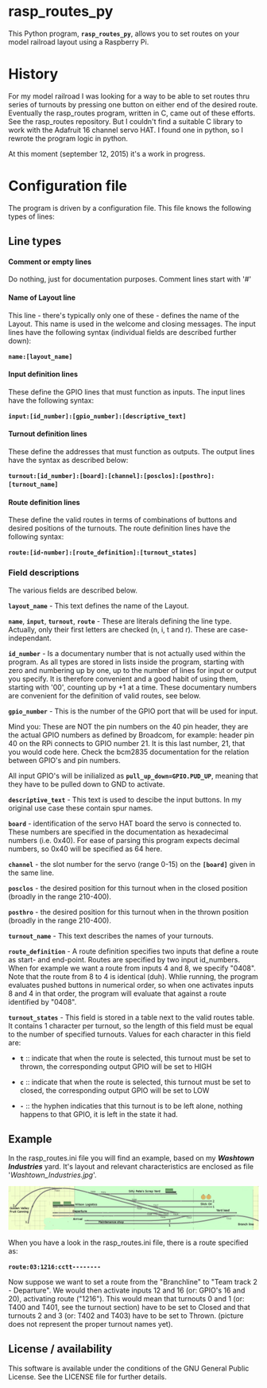 # rasp_routes_py
This Python program, **`rasp_routes_py`**, allows you to set routes on your model railroad layout using a Raspberry Pi.

# History
For my model railroad I was looking for a way to be able to set routes thru series of turnouts by pressing one button on either end of the desired route. Eventually the rasp_routes program, written in C, came out of these efforts. See the rasp_routes repository. But I couldn't find a suitable C library to work with the Adafruit 16 channel servo HAT. I found one in python, so I rewrote the program logic in python.

At this moment (september 12, 2015) it's a work in progress.

# Configuration file
The program is driven by a configuration file. This file knows the following types of lines:

## Line types

#### Comment or empty lines
Do nothing, just for documentation purposes. Comment lines start with '#'
	
#### Name of Layout line
This line - there's typically only one of these - defines the name of the Layout. This name is used in the welcome and closing messages. The input lines have the following syntax (individual fields are described further down):

**`name:[layout_name]`**

#### Input definition lines
These define the GPIO lines that must function as inputs. The input lines have the following syntax:

**`input:[id_number]:[gpio_number]:[descriptive_text]`**

#### Turnout definition lines
These define the addresses that must function as outputs. The output lines have the syntax as described below:

**`turnout:[id_number]:[board]:[channel]:[posclos]:[posthro]:[turnout_name]`**

#### Route definition lines
These define the valid routes in terms of combinations of buttons and desired positions of the turnouts. The route definition lines have the following syntax:

**`route:[id-number]:[route_definition]:[turnout_states]`**


### Field descriptions
The various fields are described below.

**`layout_name`** - This text defines the name of the Layout.

**`name`**, **`input`**, **`turnout`**, **`route`** - These are literals defining the line type. Actually, only their first letters are checked (n, i, t and r). These are case-independant.

**`id_number`** - Is a documentary number that is not actually used within the program. As all types are stored in lists inside the program, starting with zero and numbering up by one, up to the number of lines for input or output you specify. It is therefore convenient and a good habit of using them, starting with '00', counting up by +1 at a time.  These documentary numbers are convenient for the definition of valid routes, see below.

**`gpio_number`** - This is the number of the GPIO port that will be used for input.

Mind you: These are NOT the pin numbers on the 40 pin header, they are the actual GPIO numbers as defined by Broadcom, for example: header pin 40 on the RPi connects to GPIO number 21. It is this last number, 21, that you would code here. Check the bcm2835 documentation for the relation between GPIO's and pin numbers.

All input GPIO's will be inilialized as **`pull_up_down=GPIO.PUD_UP`**, meaning that they have to be pulled down to GND to activate.

**`descriptive_text`** - This text is used to descibe the input buttons. In my original use case these contain spur names.

**`board`** - identification of the servo HAT board the servo is connected to. These numbers are specified in the documentation as hexadecimal numbers (i.e. 0x40). For ease of parsing this program expects decimal numbers, so 0x40 will be specified as 64 here.

**`channel`** - the slot number for the servo (range 0-15) on the **`[board]`** given in the same line.

**`posclos`** - the desired position for this turnout when in the closed position (broadly in the range 210-400).

**`posthro`** - the desired position for this turnout when in the thrown position (broadly in the range 210-400).

**`turnout_name`** - This text describes the names of your turnouts.

**`route_definition`** - A route definition specifies two inputs that define a route as start- and end-point. Routes are specified by two input id_numbers. When for 	example we want a route from inputs 4 and 8, we specify "0408". 	Note that the route from 8 to 4 is identical (duh). Whlie running, the 	program evaluates pushed buttons in numerical order, so when one 	activates inputs 8 and 4 in that order, the program will evaluate that 	against a route identified by "0408".

**`turnout_states`** - This field is stored in a table next to the valid routes table. It contains 1 character per turnout, so the length of this field must be equal to the 	number of specified turnouts. 	Values for each character in this field are:

* **`t`** :: indicate that when the route is selected, this turnout must be set to thrown, the corresponding output GPIO will be set to HIGH

* **`c`** :: indicate that when the route is selected, this turnout must be set to closed, the corresponding output GPIO will be set to LOW

* **`-`** :: the hyphen indicaties that this turnout is to be left alone, nothing happens to that GPIO, it is left in the state it had.


## Example
In the rasp_routes.ini file you will find an example, based on my ***Washtown Industries*** yard. It's layout and relevant characteristics are enclosed as file '*Washtown_Industries.jpg*'. 

![Washtown Industries](./Washtown_Industries.jpg)

When you have a look in the rasp_routes.ini file, there is a route specified as:

**`route:03:1216:cctt--------`**

Now suppose we want to set a route from the "Branchline" to "Team track 2 - Departure". We would then activate inputs 12 and 16 (or: GPIO's 16 and 20), activating route ("1216"). This would mean that turnouts 0 and 1 (or: T400 and T401, see the turnout section) have to be set to Closed and that turnouts 2 and 3 (or: T402 and T403) have to be set to Thrown. (picture does not represent the proper turnout names yet).

## License / availability
This software is available under the conditions of the GNU General Public License. See the LICENSE file for further details.
